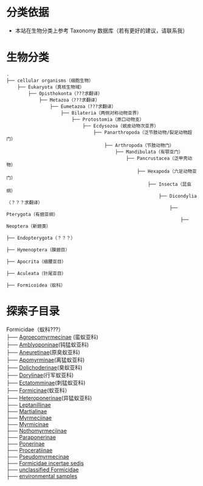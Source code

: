# 分类依据

* 本站在生物分类上参考 Taxonomy 数据库（若有更好的建议，请联系我）

# 生物分类

```
.
├── cellular organisms（细胞生物）
    ├── Eukaryota（真核生物域）
        ├── Opisthokonta（???求翻译）
            ├── Metazoa（???求翻译）
                ├── Eumetazoa（???求翻译）
                    ├── Bilateria（两侧对称动物亚界）
                        ├── Protostomia（原口动物支）
                            ├── Ecdysozoa（蜕皮动物次亚界）
                                ├── Panarthropoda（泛节肢动物/裂足动物超门）
                                    ├── Arthropoda（节肢动物门）
                                        ├── Mandibulata（有颚亚门）
                                            ├── Pancrustacea（泛甲壳动物）
                                                ├── Hexapoda（六足动物亚门）
                                                    ├── Insecta（昆虫纲）
                                                        ├── Dicondylia（？？？求翻译）
                                                            ├── Pterygota（有翅亚纲）
                                                                ├── Neoptera（新翅类）
                                                                    ├── Endopterygota（？？？）
                                                                        ├── Hymenoptera（膜翅目）
                                                                            ├── Apocrita（细腰亚目）
                                                                                ├── Aculeata（针尾亚目）
                                                                                    ├── Formicoidea（蚁科）
```

# 探索子目录

Formicidae（蚁科???）<br />
├── [Agroecomyrmecinae](category.agroecomyrmecinae.md) (蛮蚁亚科)<br />
├── [Amblyoponinae](category.amblyoponinae.md)(钝猛蚁亚科)<br />
├── [Aneuretinae](category.aneuretinae.md)(原臭蚁亚科)<br />
├── [Apomyrminae](category.apomyrminae.md)(离猛蚁亚科)<br />
├── [Dolichoderinae](category.dolichoderinae.md)(臭蚁亚科)<br />
├── [Dorylinae](category.dorylinae.md)(行军蚁亚科)<br />
├── [Ectatomminae](category.ectatomminae.md)(刺猛蚁亚科)<br />
├── [Formicinae](category.formicinae.md)(蚁亚科）<br />
├── [Heteroponerinae](category.heteroponerinae.md)(异猛蚁亚科)<br />
├── [Leptanillinae](https://www.ncbi.nlm.nih.gov/Taxonomy/Browser/wwwtax.cgi?id=213868)<br />
├── [Martialinae](https://www.ncbi.nlm.nih.gov/Taxonomy/Browser/wwwtax.cgi?id=557286)<br />
├── [Myrmeciinae](https://www.ncbi.nlm.nih.gov/Taxonomy/Browser/wwwtax.cgi?id=36669)<br />
├── [Myrmicinae](https://www.ncbi.nlm.nih.gov/Taxonomy/Browser/wwwtax.cgi?id=34695)<br />
├── [Nothomyrmeciinae](https://www.ncbi.nlm.nih.gov/Taxonomy/Browser/wwwtax.cgi?id=147887)<br />
├── [Paraponerinae](https://www.ncbi.nlm.nih.gov/Taxonomy/Browser/wwwtax.cgi?id=141712)<br />
├── [Ponerinae](https://www.ncbi.nlm.nih.gov/Taxonomy/Browser/wwwtax.cgi?id=43085)<br />
├── [Proceratiinae](https://www.ncbi.nlm.nih.gov/Taxonomy/Browser/wwwtax.cgi?id=292193)<br />
├── [Pseudomyrmecinae](https://www.ncbi.nlm.nih.gov/Taxonomy/Browser/wwwtax.cgi?id=40138)<br />
├── [Formicidae incertae sedis](https://www.ncbi.nlm.nih.gov/Taxonomy/Browser/wwwtax.cgi?id=607032)<br />
├── [unclassified Formicidae](https://www.ncbi.nlm.nih.gov/Taxonomy/Browser/wwwtax.cgi?id=1036971)<br />
├── [environmental samples](https://www.ncbi.nlm.nih.gov/Taxonomy/Browser/wwwtax.cgi?id=2731469)<br />